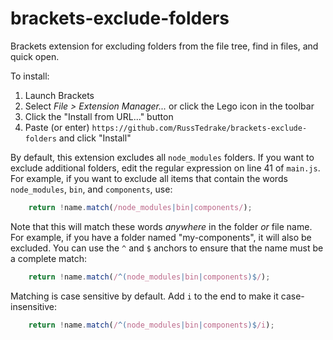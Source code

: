 brackets-exclude-folders
========================

Brackets extension for excluding folders from the file tree, find in files, and quick open.

To install:

1. Launch Brackets
2. Select _File > Extension Manager..._ or click the Lego icon in the toolbar
3. Click the "Install from URL..." button
4. Paste (or enter) `https://github.com/RussTedrake/brackets-exclude-folders` and click "Install"

By default, this extension excludes all `node_modules` folders. If you want to exclude additional folders, edit the regular expression on line 41 of `main.js`. For example, if you want to exclude all items that contain the words `node_modules`, `bin`, and `components`, use:

```js
    return !name.match(/node_modules|bin|components/);
```

Note that this will match these words *anywhere* in the folder *or* file name. For example, if you have a folder named "my-components", it will also be excluded. You can use the `^` and `$` anchors to ensure that the name must be a complete match:


```js
    return !name.match(/^(node_modules|bin|components)$/);
```

Matching is case sensitive by default. Add `i` to the end to make it case-insensitive:


```js
    return !name.match(/^(node_modules|bin|components)$/i);
```



